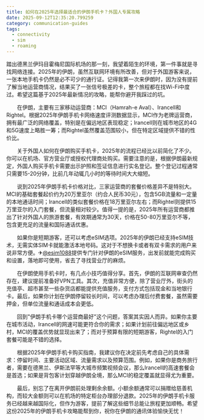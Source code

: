 ```yaml
---
title: 如何在2025年选择最适合的伊朗手机卡？外国人专属攻略
date: 2025-09-12T12:35:20.799259
category: communication-guides
tags:
  - connectivity
  - sim
  - roaming
---
```


踏出德黑兰伊玛目霍梅尼国际机场的那一刻，我望着陌生的环境，第一件事就是寻找网络连接。2025年的伊朗，虽然互联网环境有所改善，但对于外国游客来说，一张本地手机卡仍然是必不可少的通行证。记得我第一次来伊朗时，因为没有提前了解当地运营商情况，结果买了一张信号极差的卡，整个旅程都在找Wi-Fi中度过。希望这篇基于2025年最新情况的攻略，能帮你避开我踩过的坑。

　　在伊朗，主要有三家移动运营商：MCI（Hamrah-e Aval）、Irancell和Rightel。根据2025年伊朗手机卡网络速度评测数据显示，MCI作为老牌运营商，拥有最广泛的网络覆盖，特别是在偏远地区表现稳定；Irancell则在城市地区的4G和5G速度上略胜一筹；而Rightel虽然覆盖范围较小，但在特定区域提供不错的性价比。

　　关于外国人如何在伊朗购买手机卡，2025年的流程已经比以前简化了不少。你可以在机场、官方营业厅或授权代理商处购买。需要注意的是，根据伊朗最新规定，外国人购买手机卡需要出示护照和签证信息进行实名登记。整个登记过程通常只需要15-20分钟，比前几年动辄几小时的等待时间大大缩短。

　　说到2025年伊朗手机卡价格对比，三家运营商的套餐价格差异不是特别大。MCI的基础套餐起价约为20万里亚尔（约合人民币30元），包含5GB流量和一定量的本地通话时间；Irancell的类似套餐价格在18万里亚尔左右；而Rightel则提供15万里亚尔的入门套餐，但流量相对较少。值得一提的是，2025年所有运营商都推出了针对外国人的旅游套餐，有效期通常为30天，价格在50-80万里亚尔不等，包含更充足的流量和国际通话优惠。

　　如果你是短期游客，还可以考虑eSIM选项。2025年的伊朗已经支持eSIM技术，无需实体SIM卡就能激活本地号码。这对于不想换卡或者有双卡需求的用户来说非常方便。✈[@esim1088](https://t.me/s/esim1088)提供专门针对伊朗的eSIM服务，出发前就能完成购买和设置，落地即可使用，省去了寻找营业厅的麻烦。

　　在伊朗使用手机卡时，有几点小技巧值得分享。首先，伊朗的互联网审查仍然存在，建议提前准备好VPN工具。其次，充值非常方便，除了营业厅外，街头的充值亭、超市甚至一些杂货店都能提供充值服务，支付方式包括现金和当地银行卡。最后，如果你计划在伊朗停留较长时间，可以考虑办理后付费套餐，虽然需要押金，但单位流量和通话成本会更低。

　　回到"伊朗手机卡哪个运营商最好"这个问题，答案其实因人而异。如果你主要在城市活动，Irancell的网速可能更符合你的需求；如果计划前往偏远地区或乡村，MCI的覆盖优势就显现出来了；而对于预算有限的短期游客，Rightel的入门套餐可能是不错的选择。

　　根据2025年伊朗手机卡购买指南，我建议你在决定前先考虑自己的具体需求：停留时间、主要活动区域、流量需求以及预算范围。例如，如果你是商务旅行者，需要在德黑兰、伊斯法罕等大城市频繁视频会议，那么Irancell的高速套餐会是首选；如果是背包客计划穿越伊朗全境，那么MCI的稳定覆盖就显得尤为重要。

　　最后，别忘了在离开伊朗前处理剩余余额。小额余额通常可以捐赠给慈善机构，而较大金额则可以在机场的特定柜台办理部分退款。2025年的伊朗手机卡服务已经越来越国际化，但作为游客，提前了解这些细节总能让旅程更加顺畅。希望这份2025年的伊朗手机卡攻略能帮到你，祝你在伊朗的通讯体验愉快无忧！